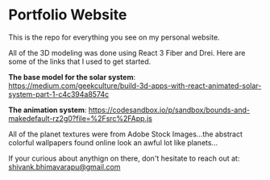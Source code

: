 # Portfolio Website

This is the repo for everything you see on my personal website.

All of the 3D modeling was done using React 3 Fiber and Drei. Here are some of the links that I used to get started.

**The base model for the solar system**: https://medium.com/geekculture/build-3d-apps-with-react-animated-solar-system-part-1-c4c394a8574c

**The animation system**: https://codesandbox.io/p/sandbox/bounds-and-makedefault-rz2g0?file=%2Fsrc%2FApp.js


All of the planet textures were from Adobe Stock Images...the abstract colorful wallpapers found online look an awful lot like planets...

If your curious about anythign on there, don't hesitate to reach out at: shivank.bhimavarapu@gmail.com
